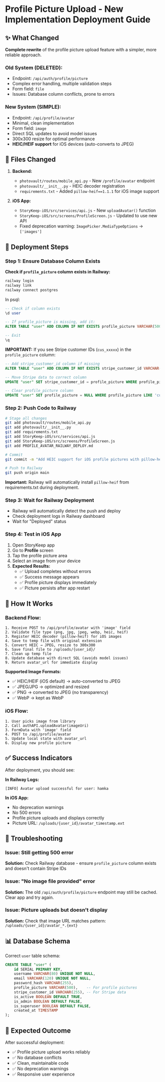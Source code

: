 # Profile Picture Upload - New Implementation Deployment Guide

## ✨ What Changed

**Complete rewrite** of the profile picture upload feature with a simpler, more reliable approach.

### Old System (DELETED):
- Endpoint: `/api/auth/profile/picture`
- Complex error handling, multiple validation steps
- Form field: `file`
- Issues: Database column conflicts, prone to errors

### New System (SIMPLE):
- Endpoint: `/api/profile/avatar`
- Minimal, clean implementation
- Form field: `image`
- Direct SQL updates to avoid model issues
- 300x300 resize for optimal performance
- **HEIC/HEIF support** for iOS devices (auto-converts to JPEG)

## 📝 Files Changed

1. **Backend:**
   - `photovault/routes/mobile_api.py` - New `/profile/avatar` endpoint
   - `photovault/__init__.py` - HEIC decoder registration
   - `requirements.txt` - Added `pillow-heif==1.1.1` for iOS image support

2. **iOS App:**
   - `StoryKeep-iOS/src/services/api.js` - New `uploadAvatar()` function
   - `StoryKeep-iOS/src/screens/ProfileScreen.js` - Updated to use new API
   - Fixed deprecation warning: `ImagePicker.MediaTypeOptions` → `['images']`

## 🚀 Deployment Steps

### Step 1: Ensure Database Column Exists

**Check if `profile_picture` column exists in Railway:**

```bash
railway login
railway link
railway connect postgres
```

In psql:
```sql
-- Check if column exists
\d user

-- If profile_picture is missing, add it:
ALTER TABLE "user" ADD COLUMN IF NOT EXISTS profile_picture VARCHAR(500);

-- Exit
\q
```

**IMPORTANT:** If you see Stripe customer IDs (`cus_xxxxx`) in the `profile_picture` column:

```sql
-- Add stripe_customer_id column if missing
ALTER TABLE "user" ADD COLUMN IF NOT EXISTS stripe_customer_id VARCHAR(255);

-- Move Stripe data to correct column
UPDATE "user" SET stripe_customer_id = profile_picture WHERE profile_picture LIKE 'cus_%';

-- Clear profile_picture column
UPDATE "user" SET profile_picture = NULL WHERE profile_picture LIKE 'cus_%';
```

### Step 2: Push Code to Railway

```bash
# Stage all changes
git add photovault/routes/mobile_api.py
git add photovault/__init__.py
git add requirements.txt
git add StoryKeep-iOS/src/services/api.js
git add StoryKeep-iOS/src/screens/ProfileScreen.js
git add PROFILE_AVATAR_RAILWAY_DEPLOY.md

# Commit
git commit -m "Add HEIC support for iOS profile pictures with pillow-heif"

# Push to Railway
git push origin main
```

**Important:** Railway will automatically install `pillow-heif` from requirements.txt during deployment.

### Step 3: Wait for Railway Deployment

- Railway will automatically detect the push and deploy
- Check deployment logs in Railway dashboard
- Wait for "Deployed" status

### Step 4: Test in iOS App

1. Open StoryKeep app
2. Go to **Profile** screen
3. Tap the profile picture area
4. Select an image from your device
5. **Expected Results:**
   - ✅ Upload completes without errors
   - ✅ Success message appears
   - ✅ Profile picture displays immediately
   - ✅ Picture persists after app restart

## 🔧 How It Works

### Backend Flow:
```
1. Receive POST to /api/profile/avatar with 'image' field
2. Validate file type (png, jpg, jpeg, webp, heic, heif)
3. Register HEIC decoder (pillow-heif) for iOS images
4. Save to temp file with original extension
5. Convert HEIC → JPEG, resize to 300x300
6. Save final file to /uploads/{user_id}/
7. Clean up temp file
8. Update database with direct SQL (avoids model issues)
9. Return avatar_url for immediate display
```

**Supported Image Formats:**
- ✅ HEIC/HEIF (iOS default) → auto-converted to JPEG
- ✅ JPEG/JPG → optimized and resized
- ✅ PNG → converted to JPEG (no transparency)
- ✅ WebP → kept as WebP

### iOS Flow:
```
1. User picks image from library
2. Call authAPI.uploadAvatar(imageUri)
3. FormData with 'image' field
4. POST to /api/profile/avatar
5. Update local state with avatar_url
6. Display new profile picture
```

## ✅ Success Indicators

After deployment, you should see:

**In Railway Logs:**
```
[INFO] Avatar upload successful for user: hamka
```

**In iOS App:**
- No deprecation warnings
- No 500 errors
- Profile picture uploads and displays correctly
- Picture URL: `/uploads/{user_id}/avatar_timestamp.ext`

## 🐛 Troubleshooting

### Issue: Still getting 500 error
**Solution:** Check Railway database - ensure `profile_picture` column exists and doesn't contain Stripe IDs

### Issue: "No image file provided" error
**Solution:** The old `/api/auth/profile/picture` endpoint may still be cached. Clear app and try again.

### Issue: Picture uploads but doesn't display
**Solution:** Check that image URL matches pattern: `/uploads/{user_id}/avatar_*.{ext}`

## 📊 Database Schema

Correct `user` table schema:
```sql
CREATE TABLE "user" (
    id SERIAL PRIMARY KEY,
    username VARCHAR(80) UNIQUE NOT NULL,
    email VARCHAR(120) UNIQUE NOT NULL,
    password_hash VARCHAR(255),
    profile_picture VARCHAR(500),    -- For profile pictures
    stripe_customer_id VARCHAR(255), -- For Stripe data
    is_active BOOLEAN DEFAULT TRUE,
    is_admin BOOLEAN DEFAULT FALSE,
    is_superuser BOOLEAN DEFAULT FALSE,
    created_at TIMESTAMP
);
```

## 🎯 Expected Outcome

After successful deployment:
- ✅ Profile picture upload works reliably
- ✅ No database conflicts
- ✅ Clean, maintainable code
- ✅ No deprecation warnings
- ✅ Responsive user experience
